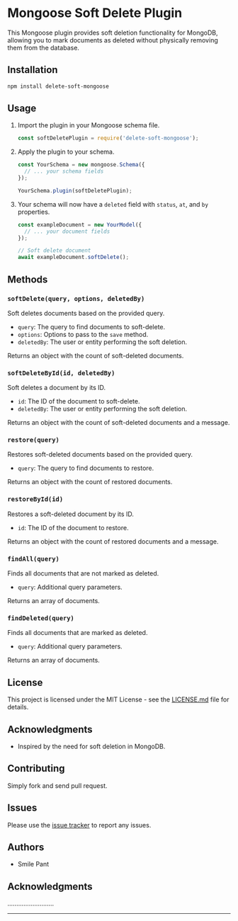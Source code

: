 # Mongoose Soft Delete Plugin

This Mongoose plugin provides soft deletion functionality for MongoDB, allowing you to mark documents as deleted without physically removing them from the database.

## Installation

```bash
npm install delete-soft-mongoose
```

## Usage

1. Import the plugin in your Mongoose schema file.

   ```javascript
   const softDeletePlugin = require('delete-soft-mongoose');
   ```

2. Apply the plugin to your schema.

   ```javascript
   const YourSchema = new mongoose.Schema({
     // ... your schema fields
   });

   YourSchema.plugin(softDeletePlugin);
   ```

3. Your schema will now have a `deleted` field with `status`, `at`, and `by` properties.

   ```javascript
   const exampleDocument = new YourModel({
     // ... your document fields
   });

   // Soft delete document
   await exampleDocument.softDelete();
   ```

## Methods

### `softDelete(query, options, deletedBy)`

Soft deletes documents based on the provided query.

- `query`: The query to find documents to soft-delete.
- `options`: Options to pass to the `save` method.
- `deletedBy`: The user or entity performing the soft deletion.

Returns an object with the count of soft-deleted documents.

### `softDeleteById(id, deletedBy)`

Soft deletes a document by its ID.

- `id`: The ID of the document to soft-delete.
- `deletedBy`: The user or entity performing the soft deletion.

Returns an object with the count of soft-deleted documents and a message.

### `restore(query)`

Restores soft-deleted documents based on the provided query.

- `query`: The query to find documents to restore.

Returns an object with the count of restored documents.

### `restoreById(id)`

Restores a soft-deleted document by its ID.

- `id`: The ID of the document to restore.

Returns an object with the count of restored documents and a message.

### `findAll(query)`

Finds all documents that are not marked as deleted.

- `query`: Additional query parameters.

Returns an array of documents.

### `findDeleted(query)`

Finds all documents that are marked as deleted.

- `query`: Additional query parameters.

Returns an array of documents.

## License

This project is licensed under the MIT License - see the [LICENSE.md](LICENSE.md) file for details.

## Acknowledgments

- Inspired by the need for soft deletion in MongoDB.

## Contributing

Simply fork and send pull request.

## Issues

Please use the [issue tracker](https://github.com/smilepant/delete-soft-mongoose/issues) to report any issues.

## Authors

- Smile Pant

## Acknowledgments
..........................

---
